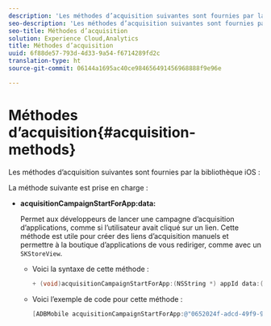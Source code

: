 ```yaml
---
description: 'Les méthodes d’acquisition suivantes sont fournies par la bibliothèque iOS : '
seo-description: 'Les méthodes d’acquisition suivantes sont fournies par la bibliothèque iOS : '
seo-title: Méthodes d’acquisition
solution: Experience Cloud,Analytics
title: Méthodes d’acquisition
uuid: 6f88de57-793d-4d33-9a54-f6714289fd2c
translation-type: ht
source-git-commit: 06144a1695ac40ce984656491456968888f9e96e

---
```



# Méthodes d’acquisition{#acquisition-methods}

Les méthodes d’acquisition suivantes sont fournies par la bibliothèque iOS :

La méthode suivante est prise en charge :

* **acquisitionCampaignStartForApp:data:**

   Permet aux développeurs de lancer une campagne d’acquisition d’applications, comme si l’utilisateur avait cliqué sur un lien. Cette méthode est utile pour créer des liens d’acquisition manuels et permettre à la boutique d’applications de vous rediriger, comme avec un `SKStoreView`.

   * Voici la syntaxe de cette méthode :

      ```objective-c
      + (void)acquisitionCampaignStartForApp:(NSString *) appId data:(NSDictionary *)data; 
      ```

   * Voici l’exemple de code pour cette méthode :

      ```objective-c
      [ADBMobile acquisitionCampaignStartForApp:@"0652024f-adcd-49f9-9bd7-2552a4564d2f" data:@{@"custom.key":@"value"}]; 
      ```


